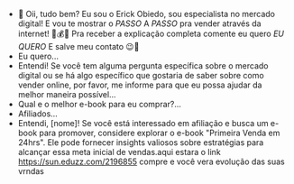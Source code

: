 - 👋 Oii, tudo bem? Eu sou o Erick Obiedo, sou especialista no mercado digital! E vou te mostrar o *PASSO* A *PASSO* pra vender através da internet! 📕💰🔥 Pra receber a explicação completa comente eu quero *EU QUERO* E salve meu contato 😉🎁
- Eu quero...
- Entendi! Se você tem alguma pergunta específica sobre o mercado digital ou se há algo específico que gostaria de saber sobre como vender online, por favor, me informe para que eu possa ajudar da melhor maneira possível...
- Qual e o melhor e-book para eu comprar?...
- Afiliados...
- Entendi, [nome]! Se você está interessado em afiliação e busca um e-book para promover, considere explorar o e-book "Primeira Venda em 24hrs". Ele pode fornecer insights valiosos sobre estratégias para alcançar essa meta inicial de vendas.aqui estara o link https://sun.eduzz.com/2196855 compre e você vera evolução das suas vrndas 

<!---
Erickobiedo/Erickobiedo is a ✨ special ✨ repository because its `README.md` (this file) appears on your GitHub profile.
You can click the Preview link to take a look at your changes.
--->
